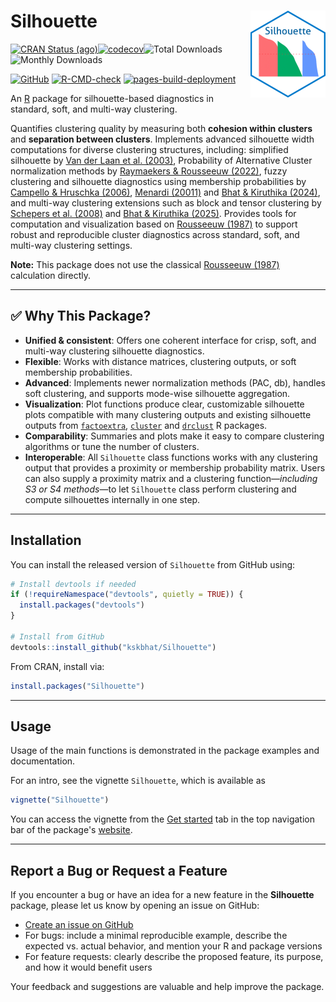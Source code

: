 # Silhouette <a href="https://kskbhat.github.io/Silhouette/"><img src="man/figures/logo.png" alt="Silhouette website" align="right" height="139"/></a>

<!-- badges: start -->
[![CRAN Status (ago)](https://www.r-pkg.org/badges/version/Silhouette)](https://cran.r-project.org/package=Silhouette)[![codecov](https://codecov.io/gh/kskbhat/Silhouette/branch/main/graph/badge.svg)](https://codecov.io/gh/kskbhat/Silhouette)![Total Downloads](https://cranlogs.r-pkg.org/badges/grand-total/Silhouette) ![Monthly Downloads](https://cranlogs.r-pkg.org/badges/Silhouette) 

[![GitHub](https://img.shields.io/github/v/release/kskbhat/Silhouette?include_prereleases&label=GitHub%20Release)](https://github.com/kskbhat/Silhouette/releases)
[![R-CMD-check](https://github.com/kskbhat/Silhouette/actions/workflows/R-CMD-check.yaml/badge.svg)](https://github.com/kskbhat/Silhouette/actions/workflows/R-CMD-check.yaml) [![pages-build-deployment](https://github.com/kskbhat/Silhouette/actions/workflows/pages/pages-build-deployment/badge.svg)](https://github.com/kskbhat/Silhouette/actions/workflows/pages/pages-build-deployment)
<!--
[![DOI](https://img.shields.io/badge/DOI-10.32614%2FCRAN.package.Silhouette-blue.svg)](https://doi.org/10.32614/CRAN.package.Silhouette)
[![CRAN Status](https://www.r-pkg.org/badges/version/Silhouette)](https://CRAN.R-project.org/package=Silhouette)
[![CRAN Downloads](https://cranlogs.r-pkg.org/badges/grand-total/Silhouette)](https://cran.r-project.org/package=Silhouette)

[![R-hub](https://github.com/kskbhat/Silhouette/actions/workflows/rhub.yaml/badge.svg)](https://github.com/kskbhat/Silhouette/actions/workflows/rhub.yaml)
![CRAN downloads per day](https://cranlogs.r-pkg.org/badges/last-day/Silhouette)
-->

<!-- badges: end -->

An [R](https://www.r-project.org/) package for silhouette-based diagnostics in standard, soft, and multi-way clustering.

Quantifies clustering quality by measuring both **cohesion within clusters** and **separation between clusters**. Implements advanced silhouette width computations for diverse clustering structures, including: simplified silhouette by [Van der Laan et al. (2003)](https://doi.org/10.1080/0094965031000136012), Probability of Alternative Cluster normalization methods by [Raymaekers & Rousseeuw (2022)](https://doi.org/10.1080/10618600.2022.2050249), fuzzy clustering and silhouette diagnostics using membership probabilities by [Campello & Hruschka (2006)](https://doi.org/10.1016/j.fss.2006.07.006), [Menardi (20011)](https://doi.org/10.1007/s11222-010-9169-0) and [Bhat & Kiruthika (2024)](https://doi.org/10.1080/23737484.2024.2408534), and multi-way clustering extensions such as block and tensor clustering by [Schepers et al. (2008)](https://doi.org/10.1007/s00357-008-9005-9) and [Bhat & Kiruthika (2025)](https://doi.org/10.21203/rs.3.rs-6973596/v1). Provides tools for computation and visualization based on [Rousseeuw (1987)](https://doi.org/10.1016/0377-0427(87)90125-7) to support robust and reproducible cluster diagnostics across standard, soft, and multi-way clustering settings.

**Note:** This package does not use the classical [Rousseeuw (1987)](https://doi.org/10.1016/0377-0427(87)90125-7) calculation directly.

------------------------------------------------------------------------

## ✅ Why This Package?

-   **Unified & consistent**: Offers one coherent interface for crisp, soft, and multi-way clustering silhouette diagnostics.
-   **Flexible**: Works with distance matrices, clustering outputs, or soft membership probabilities.
-   **Advanced**: Implements newer normalization methods (PAC, db), handles soft clustering, and supports mode-wise silhouette aggregation.
-   **Visualization**: Plot functions produce clear, customizable silhouette plots compatible with many clustering outputs and existing silhouette outputs from [`factoextra`](https://doi.org/10.32614/CRAN.package.factoextra), [`cluster`](https://doi.org/10.32614/CRAN.package.cluster) and  [`drclust`](https://doi.org/10.32614/CRAN.package.drclust) R packages.
-   **Comparability**: Summaries and plots make it easy to compare clustering algorithms or tune the number of clusters.
-   **Interoperable**: All `Silhouette` class functions works with any clustering output that provides a proximity or membership probability matrix. Users can also supply a proximity matrix and a clustering function—*including S3 or S4 methods*—to let `Silhouette` class perform clustering and compute silhouettes internally in one step.

------------------------------------------------------------------------

## Installation

You can install the released version of `Silhouette` from GitHub using:

``` r
# Install devtools if needed
if (!requireNamespace("devtools", quietly = TRUE)) {
  install.packages("devtools")
}

# Install from GitHub
devtools::install_github("kskbhat/Silhouette")
```

From CRAN, install via:

``` r
install.packages("Silhouette")
```

------------------------------------------------------------------------

## Usage

Usage of the main functions is demonstrated in the package examples and documentation.

For an intro, see the vignette `Silhouette`, which is available as

``` r
vignette("Silhouette")
```

You can access the vignette from the [Get started](https://kskbhat.github.io/Silhouette/articles/Silhouette.html) tab in the top navigation bar of the package's [website](https://kskbhat.github.io/Silhouette/).

------------------------------------------------------------------------

## Report a Bug or Request a Feature

If you encounter a bug or have an idea for a new feature in the **Silhouette** package, please let us know by opening an issue on GitHub:

- [Create an issue on GitHub](https://github.com/kskbhat/Silhouette/issues)
- For bugs: include a minimal reproducible example, describe the expected vs. actual behavior, and mention your R and package versions
- For feature requests: clearly describe the proposed feature, its purpose, and how it would benefit users

Your feedback and suggestions are valuable and help improve the package.
